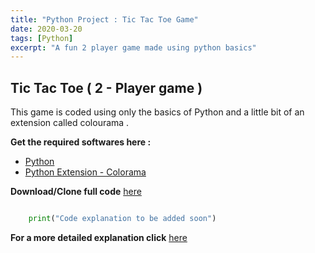 ```yaml
---
title: "Python Project : Tic Tac Toe Game"
date: 2020-03-20
tags: [Python]
excerpt: "A fun 2 player game made using python basics"
---
```


## Tic Tac Toe ( 2 - Player game )

This game is coded using only the basics of Python and a little bit of an extension called colourama .

**Get the required softwares here :**
* [Python](https://www.python.org/)
* [Python Extension - Colorama](https://pypi.org/project/colorama/)

**Download/Clone full code** [here](https://github.com/nvikramraj/TicTacToe)

```python

	print("Code explanation to be added soon")

```

**For a more detailed explanation click** [here](https://www.youtube.com/watch?v=eXBD2bB9-RA&list=PLQVvvaa0QuDeAams7fkdcwOGBpGdHpXln)